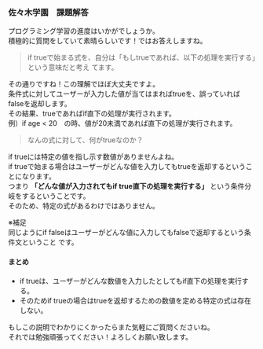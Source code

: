 ### 佐々木学園　課題解答

プログラミング学習の進度はいかがでしょうか。  
積極的に質問をしていて素晴らしいです！ではお答えしますね。

>if trueで始まる式を、自分は「もしtrueであれば、以下の処理を実行する」という意味だと考え
てます。

その通りですね！この理解でほぼ大丈夫ですよ。  
条件式に対してユーザーが入力した値が当てはまればtrueを、誤っていればfalseを返却します。  
その結果、trueであればif直下の処理が実行されます。  
例）if age < 20　の時、値が20未満であれば直下の処理が実行されます。

>なんの式に対して、何がtrueなのか？

if trueには特定の値を指し示す数値がありませんよね。  
if trueで始まる場合はユーザーがどんな値を入力してもtrueを返却するということになります。  
つまり **「どんな値が入力されてもif true直下の処理を実行する」** という条件分岐をするということです。  
そのため、特定の式があるわけではありません。  

※補足  
同じようにif falseはユーザーがどんな値に入力してもfalseで返却するという条件文ということ
です。

#### まとめ
+ if trueは、ユーザーがどんな数値を入力したとしてもif直下の処理を実行する。
+ そのためif trueの場合はtrueを返却するための数値を定める特定の式は存在しない。



もしこの説明でわかりにくかったらまた気軽にご質問くださいね。  
それでは勉強頑張ってください！よろしくお願い致します。
